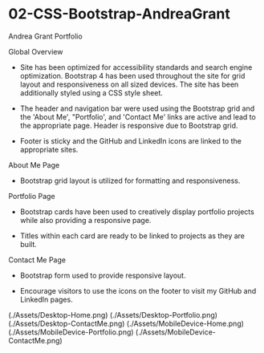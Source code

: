 # 02-CSS-Bootstrap-AndreaGrant

Andrea Grant Portfolio

Global Overview

* Site has been optimized for accessibility standards and search engine optimization. Bootstrap 4 has been used throughout the site for grid layout and responsiveness on all sized devices. The site has been additionally styled using a CSS style sheet.

* The header and navigation bar were used using the Bootstrap grid and the 'About Me', "Portfolio', and 'Contact Me' links are active and lead to the appropriate page. Header is responsive due to Bootstrap grid.

* Footer is sticky and the GitHub and LinkedIn icons are linked to the appropriate sites.

About Me Page

* Bootstrap grid layout is utilized for formatting and responsiveness.

Portfolio Page

* Bootstrap cards have been used to creatively display portfolio projects while also providing a responsive page.

* Titles within each card are ready to be linked to projects as they are built.

Contact Me Page

* Bootstrap form used to provide responsive layout.

* Encourage visitors to use the icons on the footer to visit my GitHub and LinkedIn pages.

(./Assets/Desktop-Home.png)
(./Assets/Desktop-Portfolio.png)
(./Assets/Desktop-ContactMe.png)
(./Assets/MobileDevice-Home.png)
(./Assets/MobileDevice-Portfolio.png)
(./Assets/MobileDevice-ContactMe.png)

